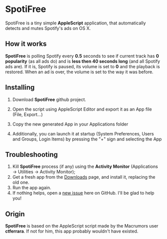 # SpotiFree
SpotiFree is a tiny simple **AppleScript** application, that automatically detects and mutes Spotify's ads on OS X.

## How it works
**SpotiFree** is polling Spotify every **0.5** seconds to see if current track has **0 popularity** (as all ads do) and is  **less then 40 seconds long** (and all Spotify ads are). If it is, Spotify is paused, its volume is set to **0** and the playback is restored. When an ad is over, the volume is set to the way it was before.

## Installing
1. Download **SpotiFree** github project.
2. Open the script using AppleScript Editor and export it as an App file (File, Export...)
3. Copy the new generated App in your Applications folder

4. Additionally, you can launch it at startup (System Preferences, Users and Groups, Login Items) by pressing the "+" sign and selecting the App

## Troubleshooting
1. Kill **SpotiFree** process (if any) using the **Activity Monitor** (Applications → Utilities → Activity Monitor);
2. Get a fresh app from the [Downloads](https://github.com/ArtemGordinsky/SpotiFree/downloads) page, and install it, replacing the old one.
3. Run the app again.
4. If nothing helps, open a [new issue](https://github.com/ArtemGordinsky/SpotiFree/issues) here on GitHub. I'll be glad to help you!

## Origin
**SpotiFree** is based on the AppleScript script made by the Macrumors user **ctferrara**. If not for him, this app probably wouldn't have existed.
